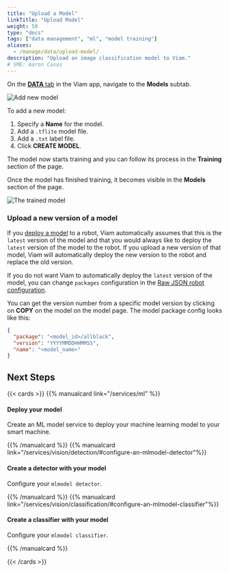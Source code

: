 ```yaml
---
title: "Upload a Model"
linkTitle: "Upload Model"
weight: 50
type: "docs"
tags: ["data management", "ml", "model training"]
aliases:
  - /manage/data/upload-model/
description: "Upload an image classification model to Viam."
# SME: Aaron Casas
---
```


On the [**DATA** tab](https://app.viam.com/data/view) in the Viam app, navigate to the **Models** subtab.

![Add new model](/manage/ml/add-new-model.png)

To add a new model:

1. Specify a **Name** for the model.
2. Add a `.tflite` model file.
3. Add a `.txt` label file.
4. Click **CREATE MODEL**.

The model now starts training and you can follow its process in the **Training** section of the page.

Once the model has finished training, it becomes visible in the **Models** section of the page.

![The trained model](/manage/ml/stars-model.png)

### Upload a new version of a model

If you [deploy a model](../../../services/ml/) to a robot, Viam automatically assumes that this is the `latest` version of the model and that you would always like to deploy the `latest` version of the model to the robot.
If you upload a new version of that model, Viam will automatically deploy the new version to the robot and replace the old version.

If you do not want Viam to automatically deploy the `latest` version of the model, you can change `packages` configuration in the [Raw JSON robot configuration](../../configuration/#the-config-tab).

You can get the version number from a specific model version by clicking on **COPY** on the model on the model page.
The model package config looks like this:

```json
{
  "package": "<model_id>/allblack",
  "version": "YYYYMMDDHHMMSS",
  "name": "<model_name>"
}
```

## Next Steps

{{< cards >}}
{{% manualcard link="/services/ml" %}}

<h4>Deploy your model</h4>

Create an ML model service to deploy your machine learning model to your smart machine.

{{% /manualcard %}}
{{% manualcard link="/services/vision/detection/#configure-an-mlmodel-detector"%}}

<h4>Create a detector with your model</h4>

Configure your `mlmodel detector`.

{{% /manualcard %}}
{{% manualcard link="/services/vision/classification/#configure-an-mlmodel-classifier"%}}

<h4>Create a classifier with your model</h4>

Configure your `mlmodel classifier`.

{{% /manualcard %}}

{{< /cards >}}
